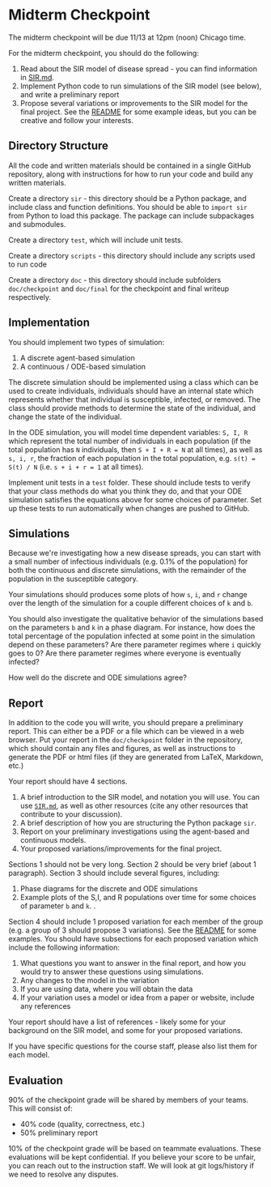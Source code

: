 # Midterm Checkpoint

The midterm checkpoint will be due 11/13 at 12pm (noon) Chicago time.

For the midterm checkpoint, you should do the following:
1. Read about the SIR model of disease spread - you can find information in [SIR.md](SIR.md).
2. Implement Python code to run simulations of the SIR model (see below), and write a preliminary report
3. Propose several variations or improvements to the SIR model for the final project.  See the  [README](README.md) for some example ideas, but you can be creative and follow your interests.

## Directory Structure

All the code and written materials should be contained in a single GitHub repository, along with instructions for how to run your code and build any written materials.

Create a directory `sir` - this directory should be a Python package, and include class and function definitions.  You should be able to `import sir` from Python to load this package. The package can include subpackages and submodules.

Create a directory `test`, which will include unit tests.

Create a directory `scripts` - this directory should include any scripts used to run code

Create a directory `doc` - this directory should include subfolders `doc/checkpoint` and `doc/final` for the checkpoint and final writeup respectively.


## Implementation

You should implement two types of simulation:
1. A discrete agent-based simulation
2. A continuous / ODE-based simulation

The discrete simulation should be implemented using a class which can be used to create individuals, individuals should have an internal state which represents whether that individual is susceptible, infected, or removed.  The class should provide methods to determine the state of the individual, and change the state of the individual.

In the ODE simulation, you will model time dependent variables: `S, I, R` which represent the total number of individuals in each population (if the total population has `N` individuals, then `S + I + R = N` at all times), as well as `s, i, r`, the fraction of each population in the total population, e.g. `s(t) = S(t) / N` (i.e. `s + i + r = 1` at all times).

Implement unit tests in a `test` folder.  These should include tests to verify that your class methods do what you think they do, and that your ODE simulation satisfies the equations above for some choices of parameter.  Set up these tests to run automatically when changes are pushed to GitHub.

## Simulations

Because we're investigating how a new disease spreads, you can start with a small number of infectious individuals (e.g. 0.1% of the population) for both the continuous and discrete simulations, with the remainder of the population in the susceptible category.

Your simulations should produces some plots of how `s`, `i`, and `r` change over the length of the simulation for a couple different choices of `k` and `b`.

You should also investigate the qualitative behavior of the simulations based on the parameters `b` and `k` in a phase diagram.  For instance, how does the total percentage of the population infected at some point in the simulation depend on these parameters?  Are there parameter regimes where `i` quickly goes to 0?  Are there parameter regimes where everyone is eventually infected?

How well do the discrete and ODE simulations agree?

## Report

In addition to the code you will write, you should prepare a preliminary report.  This can either be a PDF or a file which can be viewed in a web browser.  Put your report in the `doc/checkpoint` folder in the repository, which should contain any files and figures, as well as instructions to generate the PDF or html files (if they are generated from LaTeX, Markdown, etc.)

Your report should have 4 sections.
1. A brief introduction to the SIR model, and notation you will use.  You can use [`SIR.md`](SIR.md), as well as other resources (cite any other resources that contribute to your discussion).
2. A brief description of how you are structuring the Python package `sir`.
3. Report on your preliminary investigations using the agent-based and continuous models.
4. Your proposed variations/improvements for the final project.

Sections 1 should not be very long.  Section 2 should be very brief (about 1 paragraph). Section 3 should include several figures, including:
1. Phase diagrams for the discrete and ODE simulations
2. Example plots of the S,I, and R populations over time for some choices of parameter `b` and `k`.
.  

Section 4 should include 1 proposed variation for each member of the group (e.g. a group of 3 should propose 3 variations).  See the [README](README.md) for some examples.  You should have subsections for each proposed variation which include the following information:
1. What questions you want to answer in the final report, and how you would try to answer these questions using simulations.
2. Any changes to the model in the variation
3. If you are using data, where you will obtain the data
4. If your variation uses a model or idea from a paper or website, include any references

Your report should have a list of references - likely some for your background on the SIR model, and some for your proposed variations.

If you have specific questions for the course staff, please also list them for each model.

## Evaluation

90% of the checkpoint grade will be shared by members of your teams.  This will consist of:
* 40% code (quality, correctness, etc.)
* 50% preliminary report

10% of the checkpoint grade will be based on teammate evaluations.  These evaluations will be kept confidential.  If you believe your score to be unfair, you can reach out to the instruction staff.  We will look at git logs/history if we need to resolve any disputes.

